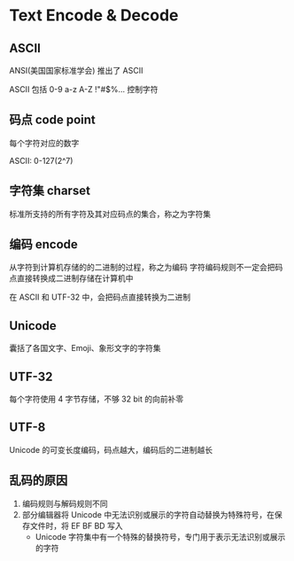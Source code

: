 # Text Encode & Decode

## ASCII

ANSI(美国国家标准学会) 推出了 ASCII

ASCII 包括 0-9 a-z A-Z !"#$%... 控制字符

## 码点 code point

每个字符对应的数字

ASCII: 0-127(2^7)

## 字符集 charset

标准所支持的所有字符及其对应码点的集合，称之为字符集

## 编码 encode

从字符到计算机存储的的二进制的过程，称之为编码
字符编码规则不一定会把码点直接转换成二进制存储在计算机中

在 ASCII 和 UTF-32 中，会把码点直接转换为二进制

## Unicode

囊括了各国文字、Emoji、象形文字的字符集

## UTF-32

每个字符使用 4 字节存储，不够 32 bit 的向前补零

## UTF-8

Unicode 的可变长度编码，码点越大，编码后的二进制越长

## 乱码的原因

1. 编码规则与解码规则不同
2. 部分编辑器将 Unicode 中无法识别或展示的字符自动替换为特殊符号，在保存文件时，将 EF BF BD 写入
    - Unicode 字符集中有一个特殊的替换符号，专门用于表示无法识别或展示的字符
